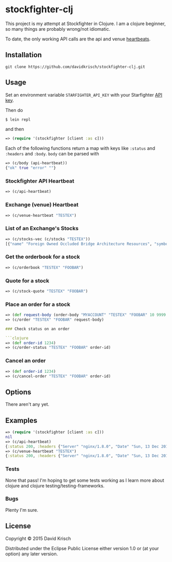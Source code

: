 # stockfighter-clj

This project is my attempt at Stockfighter in Clojure.  I am a
clojure beginner, so many things are probably wrong/not idiomatic.

To date, the only working API calls are the api and venue
[heartbeats](https://starfighter.readme.io/docs/heartbeat).

## Installation

`git clone https://github.com/davidkrisch/stockfighter-clj.git`

## Usage

Set an environment variable `STARFIGHTER_API_KEY` with your Starfighter
[API key](https://www.stockfighter.io/ui/api_keys).

Then do

```bash
$ lein repl
```

and then

```clojure
=> (require '(stockfighter [client :as c]))
```

Each of the following functions return a map with keys like
`:status` and `:headers` and `:body`.  `body` can be parsed
with

```clojure
=> (c/body (api-heartbeat))
{"ok" true "error" ""}
```

### Stockfighter API Heartbeat

```clojure
=> (c/api-heartbeat)
```

### Exchange (venue) Heartbeat

```clojure
=> (c/venue-heartbeat "TESTEX")
```

### List of an Exchange's Stocks

```clojure
=> (c/stocks-vec (c/stocks "TESTEX"))
[{"name" "Foreign Owned Occluded Bridge Architecture Resources", "symbol" "FOOBAR"}]
```

### Get the orderbook for a stock

```clojure
=> (c/orderbook "TESTEX" "FOOBAR")
```

### Quote for a stock

```clojure
=> (c/stock-quote "TESTEX" "FOOBAR")
```

### Place an order for a stock

```clojure
=> (def request-body (order-body "MYACCOUNT" "TESTEX" "FOOBAR" 10 9999 "buy" "limit"))
=> (c/order "TESTEX" "FOOBAR" request-body)

### Check status on an order

```clojure
=> (def order-id 1234)
=> (c/order-status "TESTEX" "FOOBAR" order-id)
```

### Cancel an order

```clojure
=> (def order-id 1234)
=> (c/cancel-order "TESTEX" "FOOBAR" order-id)
```

## Options

There aren't any yet.

## Examples

```clojure
=> (require '(stockfighter [client :as c]))
nil
=> (c/api-heartbeat)
{:status 200, :headers {"Server" "nginx/1.8.0", "Date" "Sun, 13 Dec 2015 08:32:11 GMT", "Content-Type" "application/json", "Content-Length" "22", "Connection" "close", "Strict-Transport-Security" "max-age=31536000; includeSubdomains"}, :body "{\"ok\":true,\"error\":\"\"}", :request-time 1885, :trace-redirects ["https://api.stockfighter.io/ob/api/heartbeat"], :orig-content-encoding nil}
=> (c/venue-heartbeat "TESTEX")
{:status 200, :headers {"Server" "nginx/1.8.0", "Date" "Sun, 13 Dec 2015 08:34:45 GMT", "Content-Type" "application/json", "Content-Length" "37", "Connection" "close", "Strict-Transport-Security" "max-age=31536000; includeSubdomains"}, :body "{\n  \"ok\": true,\n  \"venue\": \"TESTEX\"\n}", :request-time 1307, :trace-redirects ["https://api.stockfighter.io/ob/api/venues/TESTEX/heartbeat"], :orig-content-encoding nil}
```

### Tests

None that pass!  I'm hoping to get some tests working as I learn more about
clojure and clojure testing/testing-frameworks.

### Bugs

Plenty I'm sure.

## License

Copyright © 2015 David Krisch

Distributed under the Eclipse Public License either version 1.0 or (at
your option) any later version.
